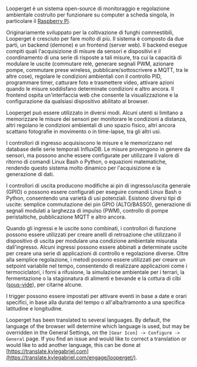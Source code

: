 Looperget è un sistema open-source di monitoraggio e regolazione ambientale costruito per funzionare su computer a scheda singola, in particolare il [Raspberry Pi](https://en.wikipedia.org/wiki/Raspberry_Pi).

Originariamente sviluppato per la coltivazione di funghi commestibili, Looperget è cresciuto per fare molto di più. Il sistema è composto da due parti, un backend (demone) e un frontend (server web). Il backend esegue compiti quali l'acquisizione di misure da sensori e dispositivi e il coordinamento di una serie di risposte a tali misure, tra cui la capacità di modulare le uscite (commutare relè, generare segnali PWM, azionare pompe, commutare prese wireless, pubblicare/sottoscrivere a MQTT, tra le altre cose), regolare le condizioni ambientali con il controllo PID, programmare timer, catturare foto e trasmettere video, attivare azioni quando le misure soddisfano determinate condizioni e altro ancora. Il frontend ospita un'interfaccia web che consente la visualizzazione e la configurazione da qualsiasi dispositivo abilitato al browser.

Looperget può essere utilizzato in diversi modi. Alcuni utenti si limitano a memorizzare le misure dei sensori per monitorare le condizioni a distanza, altri regolano le condizioni ambientali di uno spazio fisico, altri ancora scattano fotografie in movimento o in time-lapse, tra gli altri usi.

I controllori di ingresso acquisiscono le misure e le memorizzano nel database delle serie temporali InfluxDB. Le misure provengono in genere da sensori, ma possono anche essere configurate per utilizzare il valore di ritorno di comandi Linux Bash o Python, o equazioni matematiche, rendendo questo sistema molto dinamico per l'acquisizione e la generazione di dati.

I controllori di uscita producono modifiche ai pin di ingresso/uscita generale (GPIO) o possono essere configurati per eseguire comandi Linux Bash o Python, consentendo una varietà di usi potenziali. Esistono diversi tipi di uscite: semplice commutazione dei pin GPIO (ALTO/BASSO), generazione di segnali modulati a larghezza di impulso (PWM), controllo di pompe peristaltiche, pubblicazione MQTT e altro ancora.

Quando gli ingressi e le uscite sono combinati, i controllori di funzione possono essere utilizzati per creare anelli di retroazione che utilizzano il dispositivo di uscita per modulare una condizione ambientale misurata dall'ingresso. Alcuni ingressi possono essere abbinati a determinate uscite per creare una serie di applicazioni di controllo e regolazione diverse. Oltre alla semplice regolazione, i metodi possono essere utilizzati per creare un setpoint variabile nel tempo, consentendo di realizzare applicazioni come i termociclatori, i forni a rifusione, la simulazione ambientale per i terrari, la fermentazione o la stagionatura di alimenti e bevande e la cottura di cibi ([sous-vide](https://en.wikipedia.org/wiki/Sous-vide)), per citarne alcune.

I trigger possono essere impostati per attivare eventi in base a date e orari specifici, in base alla durata del tempo o all'alba/tramonto a una specifica latitudine e longitudine.

Looperget has been translated to several languages. By default, the language of the browser will determine which language is used, but may be overridden in the General Settings, on the `[Gear Icon] -> Configure -> General` page. If you find an issue and would like to correct a translation or would like to add another language, this can be done at [https://translate.kylegabriel.com](https://translate.kylegabriel.com/engage/looperget/).
